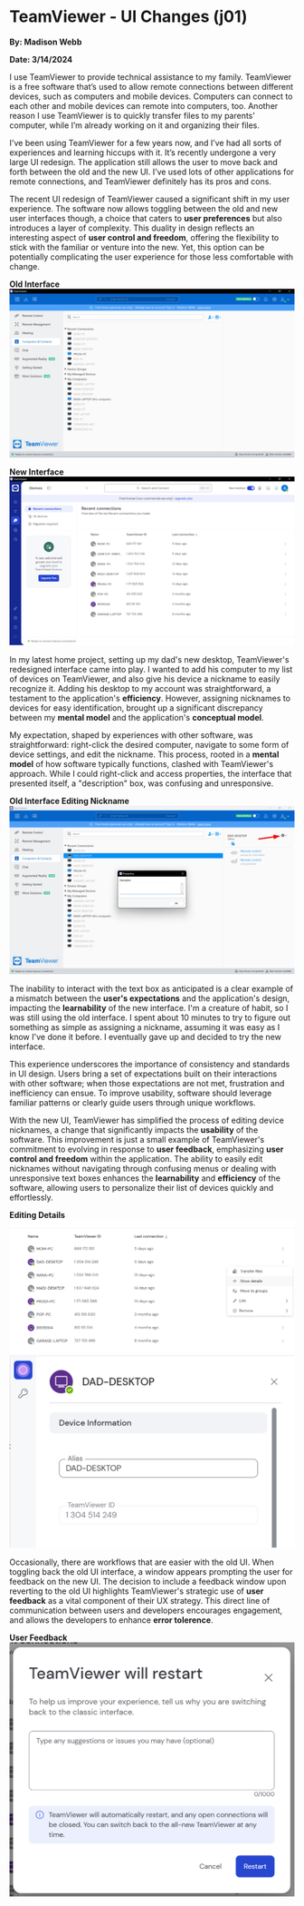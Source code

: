 # TeamViewer - UI Changes (j01)

**By: Madison Webb**

**Date: 3/14/2024**

I use TeamViewer to provide technical assistance to my family. TeamViewer is a free software that’s used to allow remote connections between different devices, such as computers and mobile devices. Computers can connect to each other and mobile devices can remote into computers, too. Another reason I use TeamViewer is to quickly transfer files to my parents’ computer, while I’m already working on it and organizing their files.

I've been using TeamViewer for a few years now, and I’ve had all sorts of experiences and learning hiccups with it. It’s recently undergone a very large UI redesign. The application still allows the user to move back and forth between the old and the new UI. I’ve used lots of other applications for remote connections, and TeamViewer definitely has its pros and cons.

The recent UI redesign of TeamViewer caused a significant shift in my user experience. The software now allows toggling between the old and new user interfaces though, a choice that caters to **user preferences** but also introduces a layer of complexity. This duality in design reflects an interesting aspect of **user control and freedom**, offering the flexibility to stick with the familiar or venture into the new. Yet, this option can be potentially complicating the user experience for those less comfortable with change.

**Old Interface**
![Old Interface](../assets/Old_Interface.png "Old Interface")

**New Interface**
![New Interface](../assets/New_Interface.png "New Interface")

In my latest home project, setting up my dad's new desktop, TeamViewer's redesigned interface came into play. I wanted to add his computer to my list of devices on TeamViewer, and also give his device a nickname to easily recognize it. Adding his desktop to my account was straightforward, a testament to the application's **efficiency**. However, assigning nicknames to devices for easy identification, brought up a significant discrepancy between my **mental model** and the application's **conceptual model**. 

My expectation, shaped by experiences with other software, was straightforward: right-click the desired computer, navigate to some form of device settings, and edit the nickname. This process, rooted in a **mental model** of how software typically functions, clashed with TeamViewer's approach. While I could right-click and access properties, the interface that presented itself, a "description" box, was confusing and unresponsive. 

**Old Interface Editing Nickname**
![Editing Nickname](../assets/Description_Issue.png)

The inability to interact with the text box as anticipated is a clear example of a mismatch between the **user's expectations** and the application's design, impacting the **learnability** of the new interface. I'm a creature of habit, so I was still using the old interface. I spent about 10 minutes to try to figure out something as simple as assigning a nickname, assuming it was easy as I know I've done it before. I eventually gave up and decided to try the new interface.

This experience underscores the importance of consistency and standards in UI design. Users bring a set of expectations built on their interactions with other software; when those expectations are not met, frustration and inefficiency can ensue. To improve usability, software should leverage familiar patterns or clearly guide users through unique workflows.

With the new UI, TeamViewer has simplified the process of editing device nicknames, a change that significantly impacts the **usability** of the software. This improvement is just a small example of TeamViewer's commitment to evolving in response to **user feedback**, emphasizing **user control and freedom** within the application. The ability to easily edit nicknames without navigating through confusing menus or dealing with unresponsive text boxes enhances the **learnability** and **efficiency** of the software, allowing users to personalize their list of devices quickly and effortlessly.

**Editing Details**
![Editing Details](../assets/NewUI_EditDetails.png)
![Editing Alias](../assets/NewUI_EditAlias.png)

Occasionally, there are workflows that are easier with the old UI. When toggling back the old UI interface, a window appears prompting the user for feedback on the new UI. The decision to include a feedback window upon reverting to the old UI highlights TeamViewer's strategic use of **user feedback** as a vital component of their UX strategy. This direct line of communication between users and developers encourages engagement, and allows the developers to enhance **error tolerence**.

**User Feedback**
![User Feedback](../assets/UIFeedback.png)
